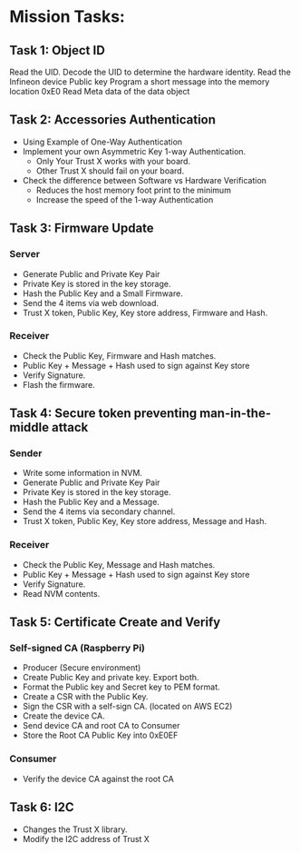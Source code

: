 # Mission Tasks:
## Task 1: Object ID
Read the UID.
Decode the UID to determine the hardware identity.
Read the Infineon device Public key
Program a short message into the memory location 0xE0
Read Meta data of the data object

## Task 2: Accessories Authentication
* Using Example of One-Way Authentication
* Implement your own Asymmetric Key 1-way Authentication.
  - Only Your Trust X works with your board.
  - Other Trust X should fail on your board.
* Check the difference between Software vs Hardware Verification
  - Reduces the host memory foot print to the minimum
  - Increase the speed of the 1-way Authentication

## Task 3: Firmware Update
### Server
* Generate Public and Private Key Pair
* Private Key is stored in the key storage.
* Hash the Public Key and a Small Firmware.
* Send the 4 items via web download.
* Trust X token, Public Key, Key store address, Firmware and Hash.

### Receiver
* Check the Public Key, Firmware and Hash matches.
* Public Key + Message + Hash used to sign against Key store
* Verify Signature.
* Flash the firmware.

## Task 4: Secure token preventing man-in-the-middle attack
### Sender
* Write some information in NVM.
* Generate Public and Private Key Pair
* Private Key is stored in the key storage.
* Hash the Public Key and a Message.
* Send the 4 items via secondary channel.
* Trust X token, Public Key, Key store address, Message and Hash.

### Receiver
* Check the Public Key, Message and Hash matches.
* Public Key + Message + Hash used to sign against Key store
* Verify Signature.
* Read NVM contents.

## Task 5: Certificate Create and Verify
### Self-signed CA (Raspberry Pi)

* Producer (Secure environment)
* Create Public Key and private key. Export both.
* Format the Public key and Secret key to PEM format.
* Create a CSR with the Public Key.
* Sign the CSR with a self-sign CA. (located on AWS EC2)
* Create the device CA.
* Send device CA and root CA to Consumer
* Store the Root CA Public Key into 0xE0EF

### Consumer
* Verify the device CA against the root CA

## Task 6: I2C
* Changes the Trust X library.
* Modify the I2C address of Trust X
